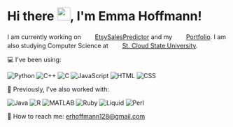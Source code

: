 # Hi there <img src="https://gifdb.com/images/high/waving-hand-black-and-white-erox5pacbap4ac1l.gif" width="30" height="30">, I'm Emma Hoffmann!


I am currently working on &nbsp;<img src="https://img.icons8.com/?size=100&id=ii6Lr4KivOiE&format=png&color=EBEBEB" width="20" height="17"> [EtsySalesPredictor](https://github.com/emmarhoffmann/EtsySalesPredictor) and my &nbsp;<img src="https://img.icons8.com/?size=100&id=87836&format=png&color=EBEBEB" width="20" height="17"> [Portfolio](https://github.com/emmarhoffmann/Portfolio). I am also studying Computer Science at &nbsp;<img src="https://img.icons8.com/?size=100&id=1538&format=png&color=FFFFFF" width="20" height="17"> [St. Cloud State University](https://stcloudstate.edu).

💻 I've been using:  

![Python](https://img.shields.io/badge/-Python-d3d3d3?style=flat-square&logo=python&logoColor=black)
![C++](https://img.shields.io/badge/-C++-d3d3d3?style=flat-square&logo=c%2B%2B&logoColor=black)
![C](https://img.shields.io/badge/-C-d3d3d3?style=flat-square&logo=c&logoColor=black)
![JavaScript](https://img.shields.io/badge/-JavaScript-d3d3d3?style=flat-square&logo=javascript&logoColor=black)
![HTML](https://img.shields.io/badge/-HTML-d3d3d3?style=flat-square&logo=html5&logoColor=black)
![CSS](https://img.shields.io/badge/-CSS-d3d3d3?style=flat-square&logo=css3&logoColor=black)

🔧 Previously, I've also worked with:  

![Java](https://img.shields.io/badge/-Java-d3d3d3?style=flat-square&logo=java&logoColor=black)
![R](https://img.shields.io/badge/-R-d3d3d3?style=flat-square&logo=r&logoColor=black)
![MATLAB](https://img.shields.io/badge/-MATLAB-d3d3d3?style=flat-square&logo=mathworks&logoColor=black)
![Ruby](https://img.shields.io/badge/-Ruby-d3d3d3?style=flat-square&logo=ruby&logoColor=black)
![Liquid](https://img.shields.io/badge/-Liquid-d3d3d3?style=flat-square&logo=liquid&logoColor=black)
![Perl](https://img.shields.io/badge/-Perl-d3d3d3?style=flat-square&logo=perl&logoColor=black)

📧 How to reach me: erhoffmann128@gmail.com
